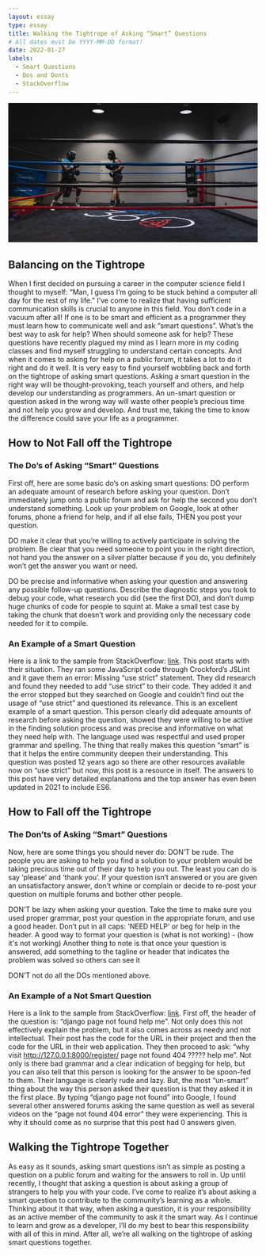```yaml
---
layout: essay
type: essay
title: Walking the Tightrope of Asking “Smart” Questions
# All dates must be YYYY-MM-DD format!
date: 2022-01-27
labels:
  - Smart Questions  
  - Dos and Donts
  - StackOverflow
---
```


<img class="ui large image" src="../images/boxing.jpg">

## Balancing on the Tightrope
When I first decided on pursuing a career in the computer science field I thought to myself: “Man, I guess I’m going to be stuck behind a computer all day for the rest of my life.” I’ve come to realize that having sufficient communication skills is crucial to anyone in this field. You don’t code in a vacuum after all! If one is to be smart and efficient as a programmer they must learn how to communicate well and ask “smart questions”. What’s the best way to ask for help? When should someone ask for help? These questions have recently plagued my mind as I learn more in my coding classes and find myself struggling to understand certain concepts. And when it comes to asking for help on a public forum, it takes a lot to do it right and do it well. It is very easy to find yourself wobbling back and forth on the tightrope of asking smart questions. Asking a smart question in the right way will be thought-provoking, teach yourself and others, and help develop our understanding as programmers. An un-smart question or question asked in the wrong way will waste other people’s precious time and not help you grow and develop.  And trust me, taking the time to know the difference could save your life as a programmer. 

## How to Not Fall off the Tightrope 
### The Do’s of Asking “Smart” Questions
First off, here are some basic do’s on asking smart questions:
DO perform an adequate amount of research before asking your question. Don’t immediately jump onto a public forum and ask for help the second you don’t understand something. Look up your problem on Google, look at other forums, phone a friend for help, and if all else fails, THEN you post your question. 

DO make it clear that you’re willing to actively participate in solving the problem. Be clear that you need someone to point you in the right direction, not hand you the answer on a silver platter because if you do, you definitely won’t get the answer you want or need. 

DO be precise and informative when asking your question and answering any possible follow-up questions. Describe the diagnostic steps you took to debug your code, what research you did (see the first DO), and don’t dump huge chunks of code for people to squint at. Make a small test case by taking the chunk that doesn’t work and providing only the necessary code needed for it to compile. 

### An Example of a Smart Question
Here is a link to the sample from StackOverflow: [link](https://stackoverflow.com/questions/1335851/what-does-use-strict-do-in-javascript-and-what-is-the-reasoning-behind-it).
This post starts with their situation. They ran some JavaScript code through Crockford’s JSLint and it gave them an error: Missing “use strict” statement. They did research and found they needed to add “use strict” to their code. They added it and the error stopped but they searched on Google and couldn’t find out the usage of “use strict” and questioned its relevance. This is an excellent example of a smart question. This person clearly did adequate amounts of research before asking the question, showed they were willing to be active in the finding solution process and was precise and informative on what they need help with. The language used was respectful and used proper grammar and spelling. The thing that really makes this question “smart” is that it helps the entire community deepen their understanding. This question was posted 12 years ago so there are other resources available now on “use strict” but now, this post is a resource in itself. The answers to this post have very detailed explanations and the top answer has even been updated in 2021 to include ES6. 

## How to Fall off the Tightrope 
### The Don’ts of Asking “Smart” Questions 
Now, here are some things you should never do: 
DON’T be rude. The people you are asking to help you find a solution to your problem would be taking precious time out of their day to help you out. The least you can do is say ‘please’ and ‘thank you’. If your question isn’t answered or you are given an unsatisfactory answer, don’t whine or complain or decide to re-post your question on multiple forums and bother other people. 

DON’T be lazy when asking your question. Take the time to make sure you used proper grammar, post your question in the appropriate forum, and use a good header. Don’t put in all caps: ‘NEED HELP’ or beg for help in the header. A good way to format your question is (what is not working) - (how it's not working) Another thing to note is that once your question is answered, add something to the tagline or header that indicates the problem was solved so others can see it 

DON’T not do all the DOs mentioned above. 

### An Example of a Not Smart Question 
Here is a link to the sample from StackOverflow: [link](https://stackoverflow.com/questions/68728939/django-page-not-found-help-me).
First off, the header of the question is: “django page not found help me”. Not only does this not effectively explain the problem, but it also comes across as needy and not intellectual. Their post has the code for the URL in their project and then the code for the URL in their web application. They then proceed to ask: “why visit http://127.0.0.1:8000/register/ page not found 404 ????? help me”. Not only is there bad grammar and a clear indication of begging for help,
but you can also tell that this person is looking for the answer to be spoon-fed to them. Their language is clearly rude and lazy. But, the most “un-smart” thing about the way this person asked their question is that they asked it in the first place. By typing “django page not found” into Google, I found several other answered forums asking the same question as well as several videos on the “page not found 404 error” they were experiencing. This is why it should come as no surprise that this post had 0 answers given. 

## Walking the Tightrope Together 
As easy as it sounds, asking smart questions isn’t as simple as posting a question on a public forum and waiting for the answers to roll in. Up until recently, I thought that asking a question is about asking a group of strangers to help you with your code. I’ve come to realize it’s about asking a smart question to contribute to the community’s learning as a whole. Thinking about it that way, when asking a question, it is your responsibility as an active member of the community to ask it the smart way. As I continue to learn and grow as a developer, I’ll do my best to bear this responsibility with all of this in mind. After all, we’re all walking on the tightrope of asking smart questions together. 
